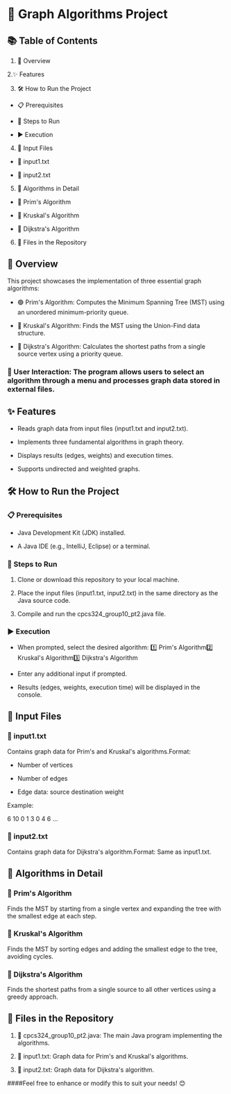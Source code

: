 # 🚀 Graph Algorithms Project

## 📚 Table of Contents

1. 📜 Overview

2.✨ Features

3. 🛠️ How to Run the Project

- 📋 Prerequisites

- 📖 Steps to Run

- ▶️ Execution

4. 📁 Input Files

- 📄 input1.txt

- 📄 input2.txt

5. 📘 Algorithms in Detail

- 🔹 Prim's Algorithm

- 🔸 Kruskal's Algorithm

- 🔹 Dijkstra's Algorithm

6. 📂 Files in the Repository

## 📜 Overview

This project showcases the implementation of three essential graph algorithms:

- 🟢 Prim's Algorithm: Computes the Minimum Spanning Tree (MST) using an unordered minimum-priority queue.

- 🔵 Kruskal's Algorithm: Finds the MST using the Union-Find data structure.

- 🔴 Dijkstra's Algorithm: Calculates the shortest paths from a single source vertex using a priority queue.

### 📌 User Interaction: The program allows users to select an algorithm through a menu and processes graph data stored in external files.

## ✨ Features

-  Reads graph data from input files (input1.txt and input2.txt).

-  Implements three fundamental algorithms in graph theory.

-  Displays results (edges, weights) and execution times.

-  Supports undirected and weighted graphs.

## 🛠️ How to Run the Project

### 📋 Prerequisites

-  Java Development Kit (JDK) installed.

-  A Java IDE (e.g., IntelliJ, Eclipse) or a terminal.

### 📖 Steps to Run

 1. Clone or download this repository to your local machine.

 2. Place the input files (input1.txt, input2.txt) in the same directory as the Java source code.

 3. Compile and run the cpcs324_group10_pt2.java file.

### ▶️ Execution

-  When prompted, select the desired algorithm:
1️⃣ Prim's Algorithm2️⃣ Kruskal's Algorithm3️⃣ Dijkstra's Algorithm

- Enter any additional input if prompted.

- Results (edges, weights, execution time) will be displayed in the console.

## 📁 Input Files

### 📄 input1.txt

Contains graph data for Prim's and Kruskal's algorithms.Format:

- Number of vertices

- Number of edges

- Edge data: source destination weight

Example:

6
10
0 1 3
0 4 6
...

### 📄 input2.txt

Contains graph data for Dijkstra's algorithm.Format: Same as input1.txt.

## 📘 Algorithms in Detail

### 🔹 Prim's Algorithm

Finds the MST by starting from a single vertex and expanding the tree with the smallest edge at each step.

### 🔸 Kruskal's Algorithm

Finds the MST by sorting edges and adding the smallest edge to the tree, avoiding cycles.

### 🔹 Dijkstra's Algorithm

Finds the shortest paths from a single source to all other vertices using a greedy approach.

## 📂 Files in the Repository

1. 📝 cpcs324_group10_pt2.java: The main Java program implementing the algorithms.

2. 📄 input1.txt: Graph data for Prim's and Kruskal's algorithms.

3. 📄 input2.txt: Graph data for Dijkstra's algorithm.


####Feel free to enhance or modify this to suit your needs! 😊


